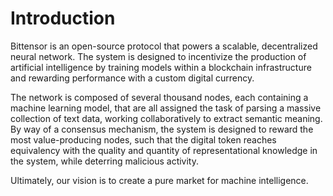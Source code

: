 # Introduction

Bittensor is an open-source protocol that powers a scalable, decentralized neural network. The system is designed to incentivize the production of artificial intelligence by training models within a blockchain infrastructure and rewarding performance with a custom digital currency.


The network is composed of several thousand nodes, each containing a machine learning model, that are all assigned the task of parsing a massive collection of text data, working collaboratively to extract semantic meaning. By way of a consensus mechanism, the system is designed to reward the most value-producing nodes, such that the digital token reaches equivalency with the quality and quantity of representational knowledge in the system, while deterring malicious activity.


Ultimately, our vision is to create a pure market for machine intelligence.
